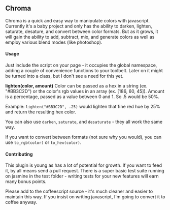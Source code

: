 ## Chroma

Chroma is a quick and easy way to manipulate colors with javascript. Currently it's a baby project and only has the ability to darken, lighten, saturate, desature, and convert between color formats. But as it grows, it will gain the ability to add, subtract, mix, and generate colors as well as employ various blend modes (like photoshop).

#### Usage

Just include the script on your page - it occupies the global namespace, adding a couple of convenience functions to your toolbelt. Later on it might be turned into a class, but I don't see a need for this yet.

**lighten(color, amount)**
Color can be passed as a hex in a string (ex. "#BB3C2D") or the color's rgb values in an array (ex. [186, 60, 45]).
Amount is a percentage, passed as a value between 0 and 1. So .5 would be 50%.

Example: `lighten("#BB3C2D", .25)` would lighten that fine red hue by 25% and return the resulting hex color.

You can also use `darken`, `saturate`, and `desaturate` - they all work the same way.

If you want to convert between formats (not sure why you would), you can use `to_rgb(color)` or `to_hex(color)`.

#### Contributing

This plugin is young as has a lot of potential for growth. If you want to feed it, by all means send a pull request. There is a super basic test suite running on jasmine in the test folder - writing tests for your new features will earn many bonus points.

Please add to the coffeescript source - it's much cleaner and easier to maintain this way. If you insist on writing javascript, I'm going to convert it to coffee anyway.